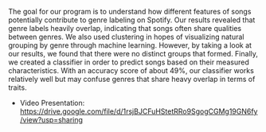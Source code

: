 The goal for our program is to understand how different features of songs potentially contribute to genre labeling on Spotify. Our results revealed that genre labels heavily overlap, indicating that songs often share qualities between genres. We also used clustering in hopes of visualizing natural grouping by genre through machine learning. However, by taking a look at our results, we found that there were no distinct groups that formed. Finally, we created a classifier in order to predict songs based on their measured characteristics. With an accuracy score of about 49%, our classifier works relatively well but may confuse genres that share heavy overlap in terms of traits.

- Video Presentation: https://drive.google.com/file/d/1rsjBJCFuHStetRRo9SgogCGMg19GN6fy/view?usp=sharing
